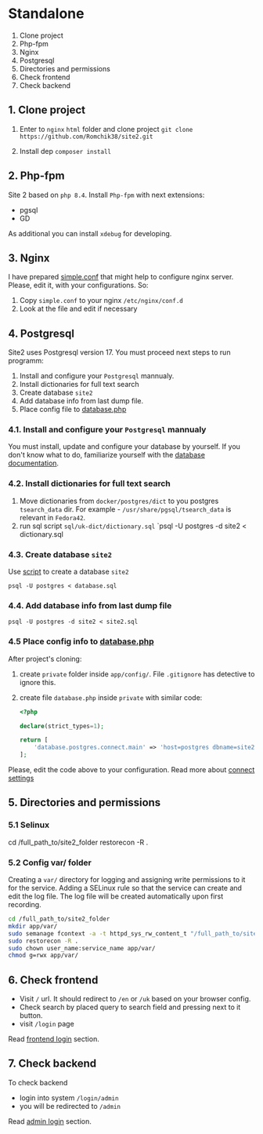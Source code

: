 # Standalone

1. Clone project
2. Php-fpm
3. Nginx
4. Postgresql
5. Directories and permissions
6. Check frontend
7. Check backend

## 1. Clone project

1. Enter to `nginx` `html` folder and clone project `git clone https://github.com/Romchik38/site2.git`

2. Install dep `composer install`

## 2. Php-fpm

Site 2 based on `php 8.4`. Install `Php-fpm` with next extensions:

- pgsql
- GD

As additional you can install `xdebug` for developing.

## 3. Nginx

I have prepared [simple.conf](./../../nginx/simple.conf) that might help to configure nginx server. Please, edit it, with your configurations. So:

1. Copy `simple.conf` to your nginx `/etc/nginx/conf.d`
2. Look at the file and edit if necessary

## 4. Postgresql

Site2 uses Postgresql version 17. You must proceed next steps to run programm:

1. Install and configure your `Postgresql` mannualy.
2. Install dictionaries for full text search
3. Create database `site2`
4. Add database info from last dump file.
5. Place config file to [database.php](./../../app/config/private/)

### 4.1. Install and configure your `Postgresql` mannualy

You must install, update and configure your database by yourself. If you don't know what to do, familiarize yourself with the [database documentation](https://www.postgresql.org/).

### 4.2. Install dictionaries for full text search

1. Move dictionaries from `docker/postgres/dict` to you postgres `tsearch_data` dir. For example - `/usr/share/pgsql/tsearch_data` is relevant in `Fedora42`.
2. run sql script `sql/uk-dict/dictionary.sql`
    `psql -U postgres -d site2 < dictionary.sql

### 4.3. Create database `site2`

Use [script](./../../docker/postgres/scripts/database.sql) to create a database `site2`

`psql -U postgres < database.sql`

### 4.4. Add database info from last dump file

`psql -U postgres -d site2 < site2.sql`

### 4.5 Place config info to [database.php](./../../app/config/private/)

After project's cloning:

1. create `private` folder inside `app/config/`. File `.gitignore` has detective to ignore this.
2. create file `database.php` inside `private` with similar code:

    ```php
    <?php

    declare(strict_types=1);

    return [
        'database.postgres.connect.main' => 'host=postgres dbname=site2 user=postgres password=Change_it'
    ];
    ```

Please, edit the code above to your configuration.
Read more about [connect settings](https://www.php.net/manual/en/function.pg-connect.php)

## 5. Directories and permissions

### 5.1 Selinux

cd /full_path_to/site2_folder
restorecon -R .

### 5.2 Config var/ folder

Creating a `var/` directory for logging and assigning write permissions to it for the service. Adding a SELinux rule so that the service can create and edit the log file. The log file will be created automatically upon first recording.

```bash
cd /full_path_to/site2_folder
mkdir app/var/
sudo semanage fcontext -a -t httpd_sys_rw_content_t "/full_path_to/site2_folder/app/var(/.*)?"
sudo restorecon -R .
sudo chown user_name:service_name app/var/
chmod g=rwx app/var/
```

## 6. Check frontend

- Visit `/` url. It should redirect to `/en` or `/uk` based on your browser config.
- Check search by placed query to search field and pressing next to it button.
- visit `/login` page

Read [frontend login](./../frontend/login.md) section.

## 7. Check backend

To check backend

- login into system `/login/admin`
- you will be redirected to `/admin`

Read [admin login](./../admin/readme.md) section.
